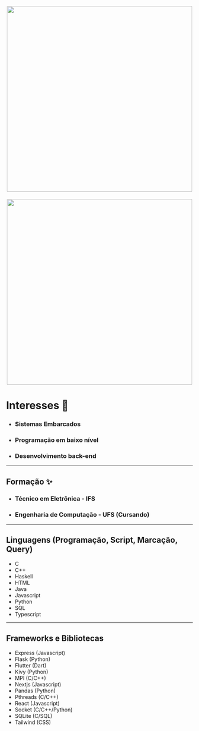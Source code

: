 <div style="display: flex; flex-direction: column; align-items: center; gap: 20px;">
  <img width="500px" src="https://github-readme-stats-renato-porfirios-projects.vercel.app/api?username=RenatoPorfirio&theme=cobalt&show_icons=true&hide_border=false&count_private=true" />
  <img width="500px" src="https://github-readme-stats-renato-porfirios-projects.vercel.app/api/top-langs/?username=RenatoPorfirio&theme=vue-dark" />
</div>

 # Interesses 🔭
  * ### Sistemas Embarcados
  * ### Programação em baixo nível
  * ### Desenvolvimento back-end

***

## Formação ✨
  * ### Técnico em Eletrônica - IFS
  * ### Engenharia de Computação - UFS (Cursando)
  
***

## Linguagens (Programação, Script, Marcação, Query) 

- C
- C++
- Haskell
- HTML
- Java
- Javascript
- Python
- SQL
- Typescript

***

## Frameworks e Bibliotecas

- Express (Javascript)
- Flask (Python)
- Flutter (Dart)
- Kivy (Python)
- MPI (C/C++)
- Nextjs (Javascript)
- Pandas (Python)
- Pthreads (C/C++)
- React (Javascript)
- Socket (C/C++/Python)
- SQLite (C/SQL)
- Tailwind (CSS)
